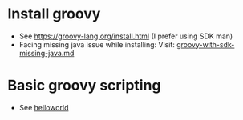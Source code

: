 # Install groovy
- See https://groovy-lang.org/install.html (I prefer using SDK man)
- Facing missing java issue while installing: Visit: [groovy-with-sdk-missing-java.md](.././../troubleshooting/installation/groovy-with-sdk-missing-java.md)

# Basic groovy scripting
- See [helloworld](./helloworld/)
